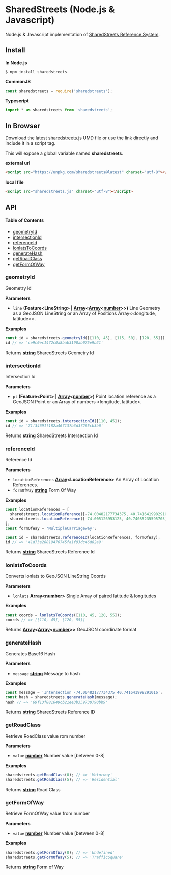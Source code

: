 # SharedStreets (Node.js & Javascript)

Node.js & Javascript implementation of [SharedStreets Reference System](https://github.com/sharedstreets/sharedstreets-ref-system).

## Install

**In Node.js**

```bash
$ npm install sharedstreets
```

**CommonJS**

```js
const sharedstreets = require('sharedstreets');
```

**Typescript**

```js
import * as sharedstreets from 'sharedstreets';
```

## In Browser

Download the latest [sharedstreets.js](https://unpkg.com/sharedstreets@latest) UMD file or use the link directly and include it in a script tag.

This will expose a global variable named **sharedstreets**.

**external url**

```html
<script src="https://unpkg.com/sharedstreets@latest" charset="utf-8"></script>
```

**local file**

```html
<script src="sharedstreets.js" charset="utf-8"></script>
```

## API

<!-- Generated by documentation.js. Update this documentation by updating the source code. -->

#### Table of Contents

-   [geometryId](#geometryid)
-   [intersectionId](#intersectionid)
-   [referenceId](#referenceid)
-   [lonlatsToCoords](#lonlatstocoords)
-   [generateHash](#generatehash)
-   [getRoadClass](#getroadclass)
-   [getFormOfWay](#getformofway)

### geometryId

Geometry Id

**Parameters**

-   `line` **(Feature&lt;LineString> | [Array](https://developer.mozilla.org/docs/Web/JavaScript/Reference/Global_Objects/Array)&lt;[Array](https://developer.mozilla.org/docs/Web/JavaScript/Reference/Global_Objects/Array)&lt;[number](https://developer.mozilla.org/docs/Web/JavaScript/Reference/Global_Objects/Number)>>)** Line Geometry as a GeoJSON LineString or an Array of Positions Array&lt;&lt;longitude, latitude>>.

**Examples**

```javascript
const id = sharedstreets.geometryId([[110, 45], [115, 50], [120, 55]]);
id // => 'ce9c0ec1472c0a8bab3190ab075e9b21'
```

Returns **[string](https://developer.mozilla.org/docs/Web/JavaScript/Reference/Global_Objects/String)** SharedStreets Geometry Id

### intersectionId

Intersection Id

**Parameters**

-   `pt` **(Feature&lt;Point> | [Array](https://developer.mozilla.org/docs/Web/JavaScript/Reference/Global_Objects/Array)&lt;[number](https://developer.mozilla.org/docs/Web/JavaScript/Reference/Global_Objects/Number)>)** Point location reference as a GeoJSON Point or an Array of numbers &lt;longitude, latitude>.

**Examples**

```javascript
const id = sharedstreets.intersectionId([110, 45]);
id // => '71f34691f182a467137b3d37265cb3b6'
```

Returns **[string](https://developer.mozilla.org/docs/Web/JavaScript/Reference/Global_Objects/String)** SharedStreets Intersection Id

### referenceId

Reference Id

**Parameters**

-   `locationReferences` **[Array](https://developer.mozilla.org/docs/Web/JavaScript/Reference/Global_Objects/Array)&lt;LocationReference>** An Array of Location References.
-   `formOfWay` **[string](https://developer.mozilla.org/docs/Web/JavaScript/Reference/Global_Objects/String)** Form Of Way

**Examples**

```javascript
const locationReferences = [
  sharedstreets.locationReference([-74.00482177734375, 40.741641998291016], {outboundBearing: 208, distanceToNextRef: 9279}),
  sharedstreets.locationReference([-74.005126953125, 40.74085235595703], {inboundBearing: 188})
];
const formOfWay = 'MultipleCarriageway';

const id = sharedstreets.referenceId(locationReferences, formOfWay);
id // => '41d73e28819470745fa1f93dc46d82a9'
```

Returns **[string](https://developer.mozilla.org/docs/Web/JavaScript/Reference/Global_Objects/String)** SharedStreets Reference Id

### lonlatsToCoords

Converts lonlats to GeoJSON LineString Coords

**Parameters**

-   `lonlats` **[Array](https://developer.mozilla.org/docs/Web/JavaScript/Reference/Global_Objects/Array)&lt;[number](https://developer.mozilla.org/docs/Web/JavaScript/Reference/Global_Objects/Number)>** Single Array of paired latitude & longitudes

**Examples**

```javascript
const coords = lonlatsToCoords([110, 45, 120, 55]);
coords // => [[110, 45], [120, 55]]
```

Returns **[Array](https://developer.mozilla.org/docs/Web/JavaScript/Reference/Global_Objects/Array)&lt;[Array](https://developer.mozilla.org/docs/Web/JavaScript/Reference/Global_Objects/Array)&lt;[number](https://developer.mozilla.org/docs/Web/JavaScript/Reference/Global_Objects/Number)>>** GeoJSON coordinate format

### generateHash

Generates Base16 Hash

**Parameters**

-   `message` **[string](https://developer.mozilla.org/docs/Web/JavaScript/Reference/Global_Objects/String)** Message to hash

**Examples**

```javascript
const message = 'Intersection -74.00482177734375 40.741641998291016';
const hash = sharedstreets.generateHash(message);
hash // => '69f13f881649cb21ee3b359730790bb9'
```

Returns **[string](https://developer.mozilla.org/docs/Web/JavaScript/Reference/Global_Objects/String)** SharedStreets Reference ID

### getRoadClass

Retrieve RoadClass value rom number

**Parameters**

-   `value` **[number](https://developer.mozilla.org/docs/Web/JavaScript/Reference/Global_Objects/Number)** Number value [between 0-8]

**Examples**

```javascript
sharedstreets.getRoadClass(0); // => 'Motorway'
sharedstreets.getRoadClass(5); // => 'Residential'
```

Returns **[string](https://developer.mozilla.org/docs/Web/JavaScript/Reference/Global_Objects/String)** Road Class

### getFormOfWay

Retrieve FormOfWay value from number

**Parameters**

-   `value` **[number](https://developer.mozilla.org/docs/Web/JavaScript/Reference/Global_Objects/Number)** Number value [between 0-8]

**Examples**

```javascript
sharedstreets.getFormOfWay(0); // => 'Undefined'
sharedstreets.getFormOfWay(5); // => 'TrafficSquare'
```

Returns **[string](https://developer.mozilla.org/docs/Web/JavaScript/Reference/Global_Objects/String)** Form of Way
